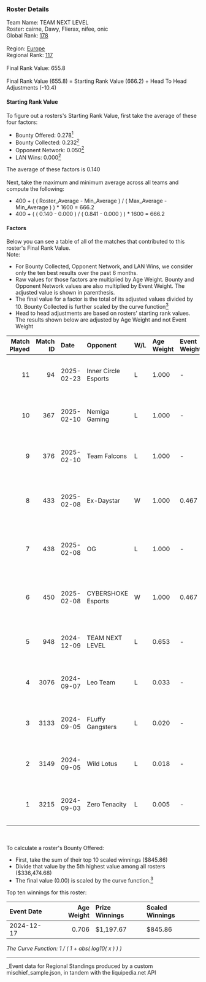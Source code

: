 ### Roster Details<br />
Team Name: TEAM NEXT LEVEL<br />
Roster: cairne, Dawy, Flierax, nifee, onic<br />
Global Rank: [178](../../standings_global_2025_03_01.md)<br />
<br />
Region: [Europe]( ../../standings_europe_2025_03_01.md)<br />
Regional Rank: [117]( ../../standings_europe_2025_03_01.md)<br />
<br />
Final Rank Value:  655.8<br />
<br />
Final Rank Value (655.8) = Starting Rank Value (666.2) + Head To Head Adjustments (-10.4)<br />

#### Starting Rank Value<br />
To figure out a rosters's Starting Rank Value, first take the average of these four factors:<br />
- Bounty Offered: 0.278[<sup>1</sup>](#table2)
- Bounty Collected: 0.232[<sup>2</sup>](#table1)
- Opponent Network: 0.050[<sup>2</sup>](#table1)
- LAN Wins: 0.000[<sup>2</sup>](#table1)

The average of these factors is 0.140<br />
<br />
Next, take the maximum and minimum average across all teams and compute the following:<br />
- 400 + ( ( Roster_Average - Min_Average ) / ( Max_Average - Min_Average ) ) * 1600 = 666.2
- 400 + ( ( 0.140 - 0.000 ) / ( 0.841 - 0.000 ) ) * 1600 = 666.2


#### Factors<br />
Below you can see a table of all of the matches that contributed to this roster's Final Rank Value.<br />
Note:<br />

- For Bounty Collected, Opponent Network, and LAN Wins, we consider only the ten best results over the past 6 months.
- Raw values for those factors are multiplied by Age Weight. Bounty and Opponent Network values are also multiplied by Event Weight. The adjusted value is shown in parenthesis.
- The final value for a factor is the total of its adjusted values divided by 10. Bounty Collected is further scaled by the curve function[<sup>3</sup>](#curveFunction)
- Head to head adjustments are based on rosters' starting rank values. The results shown below are adjusted by Age Weight and not Event Weight
<span id="table1"></span><br />


| Match Played | Match ID | Date       | Opponent             | W/L | Age Weight | Event Weight | Bounty Collected | Opponent Network | LAN Wins  | H2H Adj. | Roster                                 |
| -: | -: | :- | :- | :- | :- | :- | :- | :- | :- | -: | :- |
|           11 |       94 | 2025-02-23 | Inner Circle Esports | L   | 1.000      | -            | -                | -                | -         |   -22.06 | cairne, Dawy, Flierax, nifee, onic     |
|           10 |      367 | 2025-02-10 | Nemiga Gaming        | L   | 1.000      | -            | -                | -                | -         |    -4.14 | cairne, Dawy, Flierax, nifee, onic     |
|            9 |      376 | 2025-02-10 | Team Falcons         | L   | 1.000      | -            | -                | -                | -         |    -0.06 | cairne, Dawy, Flierax, nifee, onic     |
|            8 |      433 | 2025-02-08 | Ex-Daystar           | W   | 1.000      | 0.467        | 0.000 (0.000)    | 0.060 (0.028)    | 0 (0.000) |     5.60 | cairne, Dawy, Flierax, nifee, s-chilla |
|            7 |      438 | 2025-02-08 | OG                   | L   | 1.000      | -            | -                | -                | -         |    -5.05 | cairne, Dawy, Flierax, nifee, s-chilla |
|            6 |      450 | 2025-02-08 | CYBERSHOKE Esports   | W   | 1.000      | 0.467        | 0.010 (0.005)    | 1.000 (0.467)    | 0 (0.000) |    24.61 | cairne, Dawy, Flierax, nifee, s-chilla |
|            5 |      948 | 2024-12-09 | TEAM NEXT LEVEL      | L   | 0.653      | -            | -                | -                | -         |    -8.39 | ch1rs, Dawy, Flierax, nifee, Psycho    |
|            4 |     3076 | 2024-09-07 | Leo Team             | L   | 0.033      | -            | -                | -                | -         |    -0.37 | cairne, Dawy, Flierax, nifee, Psycho   |
|            3 |     3133 | 2024-09-05 | FLuffy Gangsters     | L   | 0.020      | -            | -                | -                | -         |    -0.27 | cairne, Dawy, Flierax, nifee, Psycho   |
|            2 |     3149 | 2024-09-05 | Wild Lotus           | L   | 0.018      | -            | -                | -                | -         |    -0.21 | cairne, Dawy, Flierax, nifee, Psycho   |
|            1 |     3215 | 2024-09-03 | Zero Tenacity        | L   | 0.005      | -            | -                | -                | -         |    -0.04 | cairne, Dawy, Flierax, nifee, Psycho   |

<br />
<span id="table2"></span><br />
To calculate a roster's Bounty Offered:<br />

- First, take the sum of their top 10 scaled winnings ($845.86)
- Divide that value by the 5th highest value among all rosters ($336,474.68)
- The final value (0.00) is scaled by the curve function.[<sup>3</sup>](#curveFunction)

Top ten winnings for this roster:<br />

| Event Date | Age Weight | Prize Winnings | Scaled Winnings |
| :- | -: | :- | :- |
| 2024-12-17 |      0.706 | $1,197.67      | $845.86         |


<span id="curveFunction"></span>_The Curve Function: 1 / ( 1 + abs( log10( x ) ) )_<br />

---
_Event data for Regional Standings produced by a custom mischief_sample.json, in tandem with the liquipedia.net API<br />
